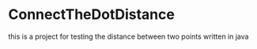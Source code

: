 # ConnectTheDotDistance
this is a project for testing the distance between two points written in java
